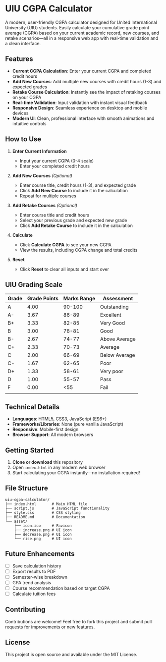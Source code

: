 
# UIU CGPA Calculator

A modern, user-friendly CGPA calculator designed for United International University (UIU) students. Easily calculate your cumulative grade point average (CGPA) based on your current academic record, new courses, and retake scenarios—all in a responsive web app with real-time validation and a clean interface.


## Features

- **Current CGPA Calculation**: Enter your current CGPA and completed credit hours
- **Add New Courses**: Add multiple new courses with credit hours (1-3) and expected grades
- **Retake Course Calculation**: Instantly see the impact of retaking courses on your CGPA
- **Real-time Validation**: Input validation with instant visual feedback
- **Responsive Design**: Seamless experience on desktop and mobile devices
- **Modern UI**: Clean, professional interface with smooth animations and intuitive controls


## How to Use

1. **Enter Current Information**
   - Input your current CGPA (0-4 scale)
   - Enter your completed credit hours

2. **Add New Courses** *(Optional)*
   - Enter course title, credit hours (1-3), and expected grade
   - Click **Add New Course** to include it in the calculation
   - Repeat for multiple courses

3. **Add Retake Courses** *(Optional)*
   - Enter course title and credit hours
   - Select your previous grade and expected new grade
   - Click **Add Retake Course** to include it in the calculation

4. **Calculate**
   - Click **Calculate CGPA** to see your new CGPA
   - View the results, including CGPA change and total credits

5. **Reset**
   - Click **Reset** to clear all inputs and start over


## UIU Grading Scale

| Grade | Grade Points | Marks Range | Assessment    |
|-------|--------------|-------------|---------------|
| A     | 4.00         | 90-100      | Outstanding   |
| A-    | 3.67         | 86-89       | Excellent     |
| B+    | 3.33         | 82-85       | Very Good     |
| B     | 3.00         | 78-81       | Good          |
| B-    | 2.67         | 74-77       | Above Average |
| C+    | 2.33         | 70-73       | Average       |
| C     | 2.00         | 66-69       | Below Average |
| C-    | 1.67         | 62-65       | Poor          |
| D+    | 1.33         | 58-61       | Very poor     |
| D     | 1.00         | 55-57       | Pass          |
| F     | 0.00         | <55         | Fail          |
|       |              |             |               |


## Technical Details

- **Languages**: HTML5, CSS3, JavaScript (ES6+)
- **Frameworks/Libraries**: None (pure vanilla JavaScript)
- **Responsive**: Mobile-first design
- **Browser Support**: All modern browsers


## Getting Started

1. **Clone or download** this repository
2. Open `index.html` in any modern web browser
3. Start calculating your CGPA instantly—no installation required!


## File Structure

```
uiu-cgpa-calculator/
├── index.html       # Main HTML file
├── script.js        # JavaScript functionality
├── style.css        # CSS styling
├── README.md        # Documentation
└── asset/
    ├── icon.ico     # Favicon
    ├── increase.png # UI icon
    ├── decrease.png # UI icon
    └── rise.png     # UI icon
```

## Future Enhancements

- [ ] Save calculation history
- [ ] Export results to PDF
- [ ] Semester-wise breakdown
- [ ] GPA trend analysis
- [ ] Course recommendation based on target CGPA
- [ ] Calculate tuition fees

## Contributing

Contributions are welcome! Feel free to fork this project and submit pull requests for improvements or new features.


## License

This project is open source and available under the MIT License.